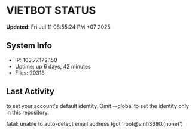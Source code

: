 # VIETBOT STATUS
**Updated**: Fri Jul 11 08:55:24 PM +07 2025

## System Info
- IP: 103.77.172.150
- Uptime: up 6 days, 42 minutes
- Files: 20316

## Last Activity

to set your account's default identity.
Omit --global to set the identity only in this repository.

fatal: unable to auto-detect email address (got 'root@vinh3690.(none)')
